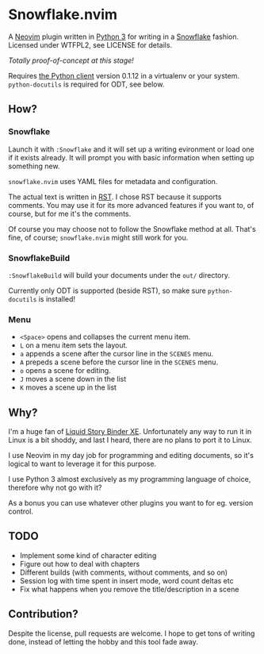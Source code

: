 # Snowflake.nvim

A [Neovim](https://neovim.io/) plugin written in [Python 3](https://docs.python.org/3/) for writing in a [Snowflake](http://www.advancedfictionwriting.com/articles/snowflake-method/) fashion. Licensed under WTFPL2, see
LICENSE for details.

*Totally proof-of-concept at this stage!*

Requires [the Python client](https://github.com/neovim/python-client) version 0.1.12 in a virtualenv
or your system. `python-docutils` is required for ODT, see below.

## How?

### Snowflake

Launch it with `:Snowflake` and it will set up a writing evironment or load one if it exists already.
It will prompt you with basic information when setting up something new.

`snowflake.nvim` uses YAML files for metadata and configuration.

The actual text is written in [RST](http://docutils.sourceforge.net/docs/ref/rst/restructuredtext.html).
I chose RST because it supports comments. You may use it for its more advanced
features if you want to, of course, but for me it's the comments.

Of course you may choose not to follow the Snowflake method at all. That's fine, of course; `snowflake.nvim`
might still work for you.

### SnowflakeBuild

`:SnowflakeBuild` will build your documents under the `out/` directory.

Currently only ODT is supported (beside RST), so make sure `python-docutils` is installed!

### Menu

  * `<Space>` opens and collapses the current menu item.
  * `L` on a menu item sets the layout.
  * `a` appends a scene after the cursor line in the `SCENES` menu.
  * `A` prepeds a scene before the cursor line in the `SCENES` menu.
  * `o` opens a scene for editing.
  * `J` moves a scene down in the list
  * `K` moves a scene up in the list

## Why?

I'm a huge fan of [Liquid Story Binder XE](http://www.blackobelisksoftware.com/index.html).
Unfortunately any way to run it in Linux is a bit shoddy, and last I heard, there are no plans to
port it to Linux.

I use Neovim in my day job for programming and editing documents, so it's logical to want to leverage
it for this purpose.

I use Python 3 almost exclusively as my programming language of choice, therefore why not go with it?

As a bonus you can use whatever other plugins you want to for eg. version control.

## TODO

  * Implement some kind of character editing
  * Figure out how to deal with chapters
  * Different builds (with comments, without comments, and so on)
  * Session log with time spent in insert mode, word count deltas etc
  * Fix what happens when you remove the title/description in a scene

## Contribution?

Despite the license, pull requests are welcome. I hope to get tons of writing done, instead of letting
the hobby and this tool fade away.


